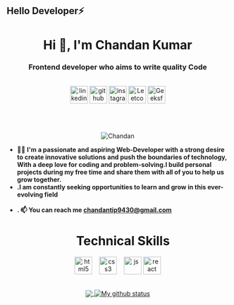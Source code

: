 ## Hello Developer⚡

<!--
**ChandanTech2023/ChandanTech2023** is a ✨ _special_ ✨ repository because its `README.md` (this file) appears on your GitHub profile.

Here are some ideas to get you started:

- 🔭 I’m currently working on ...
- 🌱 I’m currently learning ...
- 👯 I’m looking to collaborate on ...
- 🤔 I’m looking for help with ...
- 💬 Ask me about ...
- 📫 How to reach me: ...
- 😄 Pronouns: ...
- ⚡ Fun fact: ...
-->
<h1 align="center">Hi 👋, I'm Chandan Kumar</h1>
<h3 align="center">Frontend developer who aims to write quality Code</h3>
<br>
<div align=center >
  <a href="https://www.linkedin.com/in/chandankumar23/"><img src="https://img.icons8.com/fluency/48/linkedin.png" alt="linkedin"" title="Linkedin" alt="Linkedin Account" width="40"/></a>
  <a href="https://github.com/ChandanTech2023/"><img src="https://img.icons8.com/metro/26/github.png" alt="github"" title="Github" width="40"/></a>
  <a href="https://www.instagram.com/chanduu9113/"><img src="https://img.icons8.com/color/46/instagram-new--v1.png" title="Instagram" alt="instagram Account" width="40"/></a>
  <a href="https://leetcode.com/u/C2_1/"><img src="https://img.icons8.com/external-tal-revivo-color-tal-revivo/48/external-level-up-your-coding-skills-and-quickly-land-a-job-logo-color-tal-revivo.png" title="Leetcode" alt="Leetcode" width="40"/></a>
  <a href="https://www.geeksforgeeks.org/user/chandankumai577/"><img src="https://img.icons8.com/color/48/GeeksforGeeks.png" title="GeeksforGeeks" alt="Geeksforgeeks" width="40"/></a>

  <br><br>
 <p><img src="https://komarev.com/ghpvc/?username=ChandanTech2023" alt="Chandan" /></p>
</div>

- 👨‍💻 <b> I'm a passionate and aspiring Web-Developer with a strong desire to create innovative solutions and push the boundaries of technology, With a deep love for coding and problem-solving.I build personal projects during my free time and share them with all of you to help us grow together.
- .I am constantly seeking opportunities to learn and grow in this ever-evolving field
    <br><br>
- . 📫 You can reach me **chandantip9430@gmail.com** </b>
   <br>
    <h1 align="center">Technical Skills</h1>
  

<p align="center">
  <img src="https://upload.wikimedia.org/wikipedia/commons/thumb/6/61/HTML5_logo_and_wordmark.svg/2048px-HTML5_logo_and_wordmark.svg.png" alt="html5" width="auto" height="40">&nbsp;&nbsp;&nbsp;
  <img src='https://upload.wikimedia.org/wikipedia/commons/thumb/d/d5/CSS3_logo_and_wordmark.svg/1200px-CSS3_logo_and_wordmark.svg.png' alt="css3" width="auto" height="40">&nbsp;&nbsp;&nbsp;
  <img src='https://upload.wikimedia.org/wikipedia/commons/6/6a/JavaScript-logo.png' height='40' width='auto' alt="js">
  <img src="https://upload.wikimedia.org/wikipedia/commons/thumb/a/a7/React-icon.svg/1280px-React-icon.svg.png" alt="react" width="auto" height="40"/>
  
<p align="center">
  
<br>
  
<a href="https://github.com/ChandanTech2023/github-readme-stats">
  <img align="center" src="https://github-readme-stats.vercel.app/api/top-langs/?username=ChandanTech2023&theme=radical&hide=glsl,python" />
</a>
<a href="https://github.com/anuraghazra/github-readme-stats">
  <img align="center" src="https://github-readme-stats.vercel.app/api?username=ChandanTech2023&show_icons=true&theme=radical&line_height=27" alt="My github status" />
</a>
